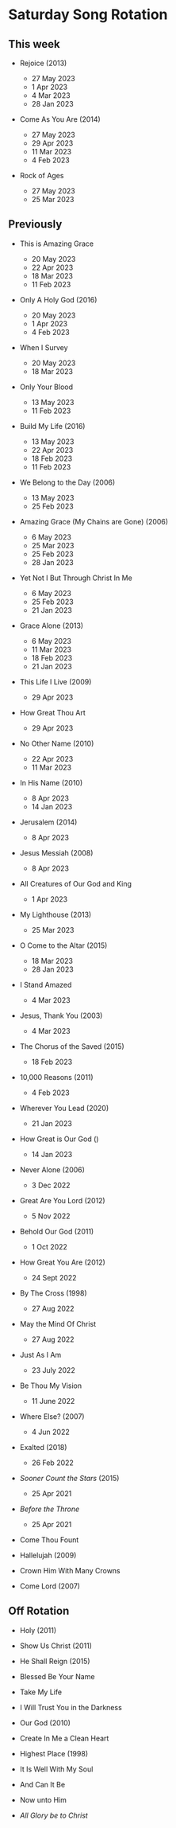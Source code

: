 ﻿# Saturday Song Rotation

## This week

* Rejoice (2013)
  * 27 May 2023
  * 1 Apr 2023
  * 4 Mar 2023
  * 28 Jan 2023

* Come As You Are (2014)
  * 27 May 2023
  * 29 Apr 2023
  * 11 Mar 2023
  * 4 Feb 2023

* Rock of Ages
  * 27 May 2023
  * 25 Mar 2023

## Previously

* This is Amazing Grace
  * 20 May 2023
  * 22 Apr 2023
  * 18 Mar 2023
  * 11 Feb 2023

* Only A Holy God (2016)
  * 20 May 2023
  * 1 Apr 2023
  * 4 Feb 2023

* When I Survey
  * 20 May 2023
  * 18 Mar 2023

* Only Your Blood
  * 13 May 2023
  * 11 Feb 2023

* Build My Life (2016)
  * 13 May 2023
  * 22 Apr 2023
  * 18 Feb 2023
  * 11 Feb 2023
  
* We Belong to the Day (2006)
  * 13 May 2023
  * 25 Feb 2023

* Amazing Grace (My Chains are Gone) (2006)
  * 6 May 2023
  * 25 Mar 2023
  * 25 Feb 2023
  * 28 Jan 2023
  
* Yet Not I But Through Christ In Me
  * 6 May 2023
  * 25 Feb 2023
  * 21 Jan 2023

* Grace Alone (2013)
  * 6 May 2023
  * 11 Mar 2023
  * 18 Feb 2023
  * 21 Jan 2023

* This Life I Live (2009)
  * 29 Apr 2023

* How Great Thou Art
  * 29 Apr 2023

* No Other Name (2010)
  * 22 Apr 2023
  * 11 Mar 2023

* In His Name (2010)
  * 8 Apr 2023
  * 14 Jan 2023

* Jerusalem (2014)
  * 8 Apr 2023

* Jesus Messiah (2008)
  * 8 Apr 2023

* All Creatures of Our God and King
  * 1 Apr 2023

* My Lighthouse (2013)
  * 25 Mar 2023
  
* O Come to the Altar (2015)
  * 18 Mar 2023
  * 28 Jan 2023

* I Stand Amazed
  * 4 Mar 2023

* Jesus, Thank You (2003)
  * 4 Mar 2023

* The Chorus of the Saved (2015)
  * 18 Feb 2023

* 10,000 Reasons (2011)
  * 4 Feb 2023

* Wherever You Lead (2020)
  * 21 Jan 2023

* How Great is Our God ()
  * 14 Jan 2023

* Never Alone (2006)
  * 3 Dec 2022

* Great Are You Lord (2012)
  * 5 Nov 2022

* Behold Our God (2011)
  * 1 Oct 2022

* How Great You Are (2012)
  * 24 Sept 2022

* By The Cross (1998)
  * 27 Aug 2022

* May the Mind Of Christ
  * 27 Aug 2022

* Just As I Am
  * 23 July 2022

* Be Thou My Vision
  * 11 June 2022

* Where Else? (2007)
  * 4 Jun 2022

* Exalted (2018)
  * 26 Feb 2022

* *Sooner Count the Stars* (2015)
  * 25 Apr 2021

* *Before the Throne*
  * 25 Apr 2021

* Come Thou Fount

* Hallelujah (2009)
  
* Crown Him With Many Crowns

* Come Lord (2007)

## Off Rotation

* Holy (2011)

* Show Us Christ (2011)

* He Shall Reign (2015)

* Blessed Be Your Name

* Take My Life

* I Will Trust You in the Darkness

* Our God (2010)

* Create In Me a Clean Heart

* Highest Place (1998)

* It Is Well With My Soul

* And Can It Be

* Now unto Him

* *All Glory be to Christ*
